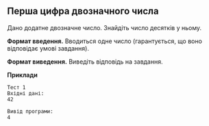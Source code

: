 ## Перша цифра двозначного числа  
Дано додатне двозначне число. Знайдіть число десятків у ньому.  

**Формат введення.** Вводиться одне число (гарантується, що воно відповідає умові завдання). 

**Формат виведення.** Виведіть відповідь на завдання. 

**Приклади**
```
Тест 1
Вхідні дані:
42

Вивід програми:
4
```